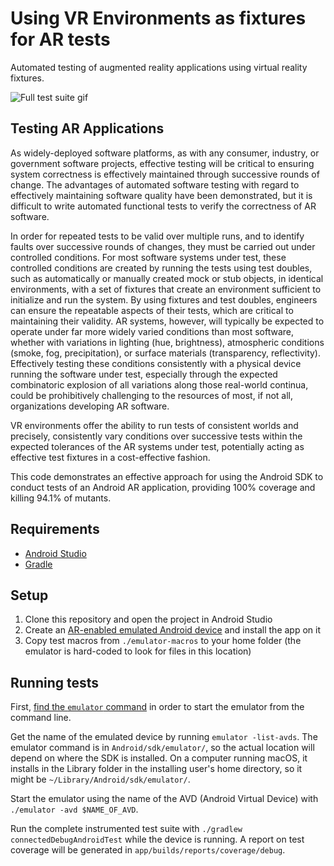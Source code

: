 # Using VR Environments as fixtures for AR tests

Automated testing of augmented reality applications using virtual
reality fixtures.

![Full test suite gif](https://cs.colostate.edu/~jzw/images/full-test-suite.gif)

## Testing AR Applications
As widely-deployed software platforms, as with any consumer, industry, or government software projects, effective testing will be critical to ensuring system correctness is effectively maintained through successive rounds of change. The advantages of automated software testing with regard to effectively maintaining software quality have been demonstrated, but it is difficult to write automated functional tests to verify the correctness of AR software.

In order for repeated tests to be valid over multiple runs, and to identify faults over successive rounds of changes, they must be carried out under controlled conditions. For most software systems under test, these controlled conditions are created by running the tests using test doubles, such as automatically or manually created mock or stub objects, in identical environments, with a set of fixtures that create an environment sufficient to initialize and run the system. By using fixtures and test doubles, engineers can ensure the repeatable aspects of their tests, which are critical to maintaining their validity. AR systems, however, will typically be expected to operate under far more widely varied conditions than most software, whether with variations in lighting (hue, brightness), atmospheric conditions (smoke, fog, precipitation), or surface materials (transparency, reflectivity). Effectively testing these conditions consistently with a physical device running the software under test, especially through the expected combinatoric explosion of all variations along those real-world continua, could be prohibitively challenging to the resources of most, if not all, organizations developing AR software.

VR environments offer the ability to run tests of consistent worlds and precisely, consistently vary conditions over successive tests within the expected tolerances of the AR systems under test, potentially acting as effective test fixtures in a cost-effective fashion.

This code demonstrates an effective approach for using the Android SDK to conduct tests of an Android AR application, providing 100% coverage and killing 94.1% of mutants.

## Requirements
* [Android Studio](https://developer.android.com/studio/install)
* [Gradle](https://gradle.org/install/)

## Setup
1. Clone this repository and open the project in Android Studio
2. Create an [AR-enabled emulated Android device](https://developers.google.com/ar/develop/java/emulator#create_a_virtual_device_with_ar_support) and install the app on it
3. Copy test macros from `./emulator-macros` to your home folder (the emulator
is hard-coded to look for files in this location)

## Running tests
First, [find the `emulator` command](https://developer.android.com/studio/run/emulator-commandline) in order to start the emulator from the command line.

Get the name of the emulated device by running `emulator -list-avds`.
The emulator command is in `Android/sdk/emulator/`, so the actual
location will depend on where the SDK is installed. On a computer
running macOS, it installs in the Library folder in the installing
user's home directory, so it might be `~/Library/Android/sdk/emulator/`.

Start the emulator using the name of the AVD (Android Virtual Device)
with `./emulator -avd $NAME_OF_AVD`.

Run the complete instrumented test suite with `./gradlew connectedDebugAndroidTest` while the device is running. A report on test coverage will be generated in `app/builds/reports/coverage/debug`.
